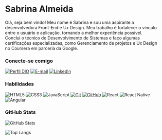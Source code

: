 

# Sabrina Almeida
Olá, seja bem vindo! Meu nome é Sabrina e sou uma  aspirante a desenvolvedora Front-End e Ux Design. Meu trabalho é fortalecer o vínculo entre o usuário e aplicação, tornando a melhor experiência possível. Conclui o técnico de Desenvolvimento de Sistemas e faço algumas certificações especializadas, como Gerenciamento de projetos e Ux Design no Coursera em parceria da Google.

### Conecte-se comigo
[![Perfil DIO](https://img.shields.io/badge/-Meu%20Perfil%20na%20DIO-30A3DC?style=for-the-badge)](https://web.dio.me/users/sabrinaalmeidadsantos/?tab=skills)
[![E-mail](https://img.shields.io/badge/-Email-000?style=for-the-badge&logo=microsoft-outlook&logoColor=E94D5F)](sabrinaalmeidadsantos@gmail.com)
[![LinkedIn](https://img.shields.io/badge/-LinkedIn-000?style=for-the-badge&logo=linkedin&logoColor=30A3DC)](https://www.linkedin.com/in/sabrina-almeida-3b1a99241/)


### Habilidades
![HTML5](https://img.shields.io/badge/HTML-000?style=for-the-badge&logo=html5&logoColor=30A3DC)
![CSS3](https://img.shields.io/badge/CSS3-000?style=for-the-badge&logo=css3&logoColor=E94D5F)
![JavaScript](https://img.shields.io/badge/JavaScript-000?style=for-the-badge&logo=javascript&logoColor=30A3DC)
[![Git](https://img.shields.io/badge/Git-000?style=for-the-badge&logo=git&logoColor=E94D5F)](https://git-scm.com/doc) 
[![GitHub](https://img.shields.io/badge/GitHub-000?style=for-the-badge&logo=github&logoColor=30A3DC)](https://docs.github.com/)
![React](https://img.shields.io/badge/React-000?style=for-the-badge&logo=react)
![React Native](https://img.shields.io/badge/React-Native-000?style=for-the-badge&logo=React-Native)
![Angular](https://img.shields.io/badge/Angular-000?style=for-the-badge&logo=angular&logoColor=C3002F)


### GitHub Stats
![GitHub Stats](https://github-readme-stats.vercel.app/api?username=sabrinaalh&theme=transparent&bg_color=000&border_color=800080&show_icons=true&icon_color=F4C2C2C&title_color=BF40BF&text_color=FFF)

![Top Langs](https://github-readme-stats-git-masterrstaa-rickstaa.vercel.app/api/top-langs/?username=sabrinaalh&layout=compact&bg_color=000&border_color=800080&title_color=BF40BF&text_color=FFF)



